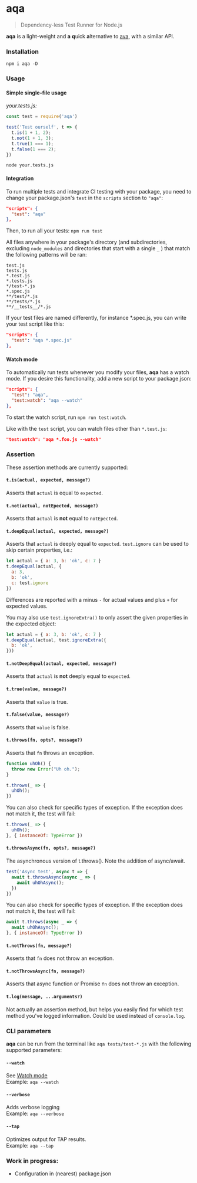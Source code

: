 # aqa
> Dependency-less Test Runner for Node.js

**aqa** is a light-weight and **a** **q**uick **a**lternative to [ava](https://github.com/avajs/ava), with a similar API.

### Installation
```
npm i aqa -D
```

### Usage

#### Simple single-file usage

_your.tests.js:_
```js
const test = require('aqa')

test('Test ourself', t => {    
  t.is(1 + 1, 2);
  t.not(1 + 1, 3);
  t.true(1 === 1);
  t.false(1 === 2);
})
```

`
node your.tests.js
`
#### Integration
To run multiple tests and integrate CI testing with your package, you need to change your package.json's `test` in the `scripts` section to `"aqa"`:
```json
"scripts": {
  "test": "aqa"
},
```
Then, to run all your tests: `npm run test`

All files anywhere in your package's directory (and subdirectories, excluding `node_modules` and directories that start with a single `_` ) that match the following patterns will be ran: 
```
test.js
tests.js
*.test.js
*.tests.js
*/test-*.js
*.spec.js
**/test/*.js
**/tests/*.js
**/__tests__/*.js
```

If your test files are named differently, for instance *.spec.js, you can write your test script like this:
```json
"scripts": {
  "test": "aqa *.spec.js"
},
```

#### Watch mode
To automatically run tests whenever you modify your files, **aqa** has a watch mode. If you desire this functionality, add a new script to your package.json:
```json
"scripts": {
  "test": "aqa",
  "test:watch": "aqa --watch"
},
```
To start the watch script, run `npm run test:watch`.

Like with the `test` script, you can watch files other than `*.test.js`:
```json
"test:watch": "aqa *.foo.js --watch"
```

### Assertion
These assertion methods are currently supported:
#### `t.is(actual, expected, message?)`
Asserts that `actual` is equal to `expected`.
#### `t.not(actual, notEpected, message?)`
Asserts that `actual` is **not** equal to `notEpected`.
#### `t.deepEqual(actual, expected, message?)`
Asserts that `actual` is deeply equal to `expected`. `test.ignore` can be used to skip certain properties, i.e.:
```js
let actual = { a: 3, b: 'ok', c: 7 }
t.deepEqual(actual, {
  a: 3,
  b: 'ok',
  c: test.ignore
})
```
Differences are reported with a minus `-` for actual values and plus `+` for expected values.

You may also use `test.ignoreExtra()` to only assert the given properties in the expected object:
```js
let actual = { a: 3, b: 'ok', c: 7 }
t.deepEqual(actual, test.ignoreExtra({
  b: 'ok',
}))
```
#### `t.notDeepEqual(actual, expected, message?)`
Asserts that `actual` is **not** deeply equal to `expected`.
#### `t.true(value, message?)`
Asserts that `value` is true.
#### `t.false(value, message?)`
Asserts that `value` is false.
#### `t.throws(fn, opts?, message?)`
Asserts that `fn` throws an exception.
```js
function uhOh() {
  throw new Error("Uh oh.");
}

t.throws(_ => {
  uhOh();
})
```
You can also check for specific types of exception. If the exception does not match it, the test will fail:
```js
t.throws(_ => {
  uhOh();
}, { instanceOf: TypeError })
```
#### `t.throwsAsync(fn, opts?, message?)`
The asynchronous version of t.throws(). Note the addition of async/await.
```js
test('Async test', async t => {
  await t.throwsAsync(async _ => {
    await uhOhAsync();
  })
})
```
You can also check for specific types of exception. If the exception does not match it, the test will fail:
```js
await t.throws(async _ => {
  await uhOhAsync();
}, { instanceOf: TypeError })
```
#### `t.notThrows(fn, message?)`
Asserts that `fn` does not throw an exception.
#### `t.notThrowsAsync(fn, message?)`
Asserts that async function or Promise `fn` does not throw an exception.
#### `t.log(message, ...arguments?)`
Not actually an assertion method, but helps you easily find for which test method you've logged information. Could be used instead of `console.log`.


### CLI parameters
**aqa** can be run from the terminal like `aqa tests/test-*.js` with the following supported parameters:
#### `--watch`
See [Watch mode](#watch-mode)  
Example: `aqa --watch`
#### `--verbose`
Adds verbose logging  
Example: `aqa --verbose`
#### `--tap`
Optimizes output for TAP results.  
Example: `aqa --tap`

### Work in progress:
- Configuration in (nearest) package.json
